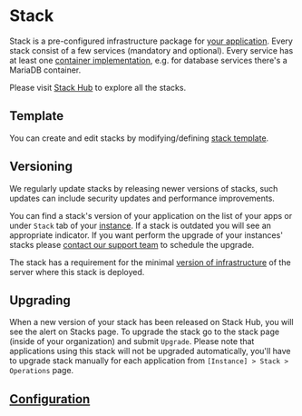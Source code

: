 # Stack

Stack is a pre-configured infrastructure package for [your application](../apps/README.md). Every stack consist of a few services (mandatory and optional). Every service has at least one [container implementation](containers.md), e.g. for database services there's a MariaDB container. 

Please visit [Stack Hub](https://cloud.wodby.com/stackhub) to explore all the stacks.

## Template

You can create and edit stacks by modifying/defining [stack template](template.md).  

## Versioning

We regularly update stacks by releasing newer versions of stacks, such updates can include security updates and performance improvements.

You can find a stack's version of your application on the list of your apps or under `Stack` tab of your [instance](../apps/instances.md). If a stack is outdated you will see an appropriate indicator. If you want perform the upgrade of your instances' stacks please [contact our support team](../product/support.md) to schedule the upgrade.
 
The stack has a requirement for the minimal [version of infrastructure](../infrastructure/versioning.md) of the server where this stack is deployed.

## Upgrading

When a new version of your stack has been released on Stack Hub, you will see the alert on Stacks page. To upgrade the stack go to the stack page (inside of your organization) and submit `Upgrade`. Please note that applications using this stack will not be upgraded automatically, you'll have to upgrade stack manually for each application from `[Instance] > Stack > Operations` page.    

## [Configuration](configuration.md)
